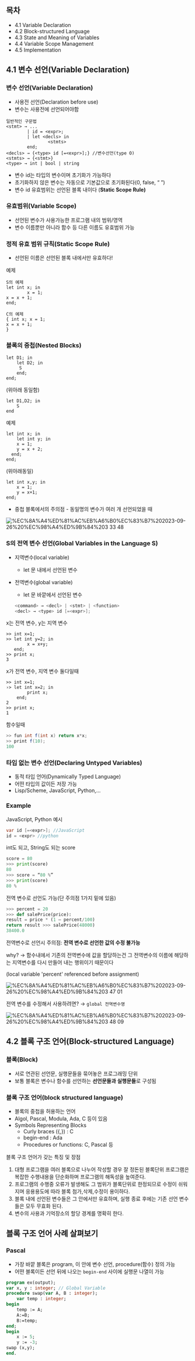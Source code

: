 ## 목차

- 4.1 Variable Declaration
- 4.2 Block-structured Language
- 4.3 State and Meaning of Variables
- 4.4 Variable Scope Management
- 4.5 Implementation

## 4.1 변수 선언(Variable Declaration)

### 변수 선언(Variable Declaration)

- 사용전 선언(Declaration before use)
- 변수는 사용전에 선언되어야함

```
일반적인 구문법
<stmt> → ...
        | id = <expr>;
        | let <decls> in
                <stmts> 
		end;
<decls> → {<type> id [=<expr>];} //변수선언(type O)
<stmts> → {<stmt>}
<type> → int | bool | string
```

- 변수 id는 <type>타입의 변수이며 초기화가 가능하다
- 초기화하지 않은 변수는 자동으로 기본값으로 초기화된다(0, false, “ ”)
- 변수 id 유효범위는 선언된 블록 내이다 (**Static Scope Rule)**

### 유효범위(**Variable Scope**)

- 선언된 변수가 사용가능한 프로그램 내의 범위/영역
- 변수 이름뿐만 아니라 함수 등 다른 이름도 유효범위 가능

### 정적 유효 범위 규칙(Static Scope Rule)

- 선언된 이름은 선언된 블록 내에서만 유효하다!

예제

```
S의 예제 
let int x; in
        x = 1;
x = x + 1;
end;

C의 예제
{ int x; x = 1;
x = x + 1;
}
```

### 블록의 중첩(Nested Blocks)

```
let D1; in
    let D2; in
	 S
    end;
end;
```

(위아래 동일함)

```
let D1,D2; in
	S
end
```

예제

```
let int x; in
    let int y; in
    x = 1;
    y = x + 2;
  end;
end;
```

(위아래동일)

```
let int x,y; in
    x = 1;
    y = x+1;
end;
```

- 중첩 블록에서의 주의점 - 동일명의 변수가 여러 개 선언되었을 때

![%EC%8A%A4%ED%81%AC%EB%A6%B0%EC%83%B7%202023-09-26%20%EC%98%A4%ED%9B%84%203 33 48](https://github.com/puretension/Univ_Study_Repo/assets/106448279/4e1d2f93-430b-467e-9c5b-53e578d86564)

### S의 전역 변수 선언(**Global Variables in the Language S**)

- 지역변수(local variable)
    - let 문 내에서 선언된 변수
- 전역변수(global variable)
    - let 문 바깥에서 선언된 변수

    ```java
    <command> → <decl> | <stmt> | <function>
    <decl> → <type> id [=<expr>];
    ```


x는 전역 변수, y는 지역 변수

```
>> int x=1;
>> let int y=2; in 
        x = x+y;
   end; 
>> print x;
3
```

x가 전역 변수, 지역 변수 둘다일때

```
>> int x=1;
›> let int x=2; in
        print x; 
    end;
2
>> print x; 
1
```

함수일때

```java
>> fun int f(int x) return x*x;
>> print f(10); 
100
```

### 타입 없는 변수 선언(**Declaring Untyped Variables**)

- 동적 타입 언어(Dynamically Typed Language)
- 어떤 타입의 값이든 저장 가능
- Lisp/Scheme, JavaScript, Python,…

### Example

JavaScript, Python 예시

```java
var id [=<expr>]; //JavaScript
id = <expr> //python
```

int도 되고, String도 되는 score

```python
score = 80
>>> print(score) 
80
>>> score = “80 %” 
>>> print(score)
80 %
```

전역 변수로 선언도 가능(단 주의점 1가지 밑에 있음)

```python
>>> percent = 20
>>> def salePrice(price):
result = price * (1 – percent/100)
return result >>> salePrice(48000)
38400.0
```

전역변수로 선언시 주의점: **전역 변수로 선언한 값의 수정 불가능**

why? → 함수내에서 기존의 전역변수에 값을 할당하는건  그 전역변수의 이름에 해당하는 지역변수를 다시 만들어 내는 행위이기 때문이다

(local variable 'percent' referenced before assignment)

![%EC%8A%A4%ED%81%AC%EB%A6%B0%EC%83%B7%202023-09-26%20%EC%98%A4%ED%9B%84%203 47 01](https://github.com/puretension/Univ_Study_Repo/assets/106448279/e98de7c9-2ae7-4cbf-9e57-7ae8458f68f0)

전역 변수를 수정해서 사용하려면? → `global 전역변수명`

![%EC%8A%A4%ED%81%AC%EB%A6%B0%EC%83%B7%202023-09-26%20%EC%98%A4%ED%9B%84%203 48 09](https://github.com/puretension/Univ_Study_Repo/assets/106448279/dd504c68-ffc0-4f8a-b501-8eb67d2b804b)

## 4.2 블록 구조 언어(**Block-structured Language)**

### 블록(Block)

- 서로 연관된 선언문, 실행문들을 묶어놓은 프로그래밍 단위
- 보통 블록은 변수나 함수를 선언하는 **선언문들과 실행문들**로 구성됨

### 블록 구조 언어(block structured language)

- 블록의 중첩을 허용하는 언어
- Algol, Pascal, Modula, Ada, C 등이 있음
- Symbols Representing Blocks
    - Curly braces ({,}) : C
    - begin-end : Ada
    - Procedures or functions: C, Pascal 등

블록 구조 언어가 갖는 특징 및 장점

1. 대형 프로그램을 여러 블록으로 나누어 작성할 경우 잘 정돈된 블록단위 프로그램은 복잡한 수행내용을 단순화하며 프로그램의 해독성을 높여준다.
2. 프로그램의 수행중 오류가 발생해도 그 범위가 블록단위로 한정되므로 수정이 쉬워지며 응용용도에 따라 블록 첨가,삭제,수정이 용이하다.
3. 블록 내에 선언된 변수들은 그 안에서만 유효하며, 실행 종료 후에는 기존 선언 변수들은 모두 무효화 된다.
4. 변수의 사용과 기억장소의 할당 경계를 명확히 한다.

## 블록 구조 언어 사례 살펴보기

### Pascal

- 가장 바깥 블록은 program, 이 안에 변수 선언, procedure(함수) 정의 가능
- 어떤 블록이든 선언 뒤에 나오는 `begin-end` 사이에 실행문 나열이 가능

```pascal
program ex(output);
var x, y : integer; // Global Variable 
procedure swap(var A, B : integer);
    var temp : integer; 
begin
    temp := A; 
    A:=B; 
    B:=temp;
end; 
begin
    x := 5; 
    y := -3;
swap (x,y); 
end.
```